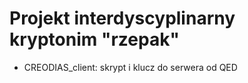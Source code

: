 # Projekt interdyscyplinarny kryptonim "rzepak"

- CREODIAS_client: skrypt i klucz do serwera od QED
